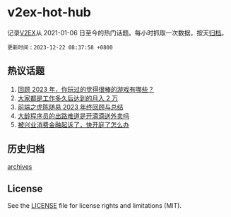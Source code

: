 # v2ex-hot-hub

 记录[V2EX](https://www.v2ex.com/)从 2021-01-06 日至今的热门话题。每小时抓取一次数据，按天[归档](archives)。

`更新时间：2023-12-22 08:37:58 +0800`

## 热议话题

1. [回顾 2023 年，你玩过的觉得很棒的游戏有哪些？](https://www.v2ex.com/t/1002140)
1. [大家都是工作多久后达到的月入 2 万](https://www.v2ex.com/t/1002248)
1. [前端之虎陈随易 2023 年终回顾与总结](https://www.v2ex.com/t/1002274)
1. [大龄程序员的出路难道是开滴滴送外卖吗](https://www.v2ex.com/t/1002227)
1. [被兴业消费金融起诉了，快开庭了怎么办](https://www.v2ex.com/t/1002176)

## 历史归档

[archives](archives)

## License

See the [LICENSE](LICENSE) file for license rights and limitations (MIT).
